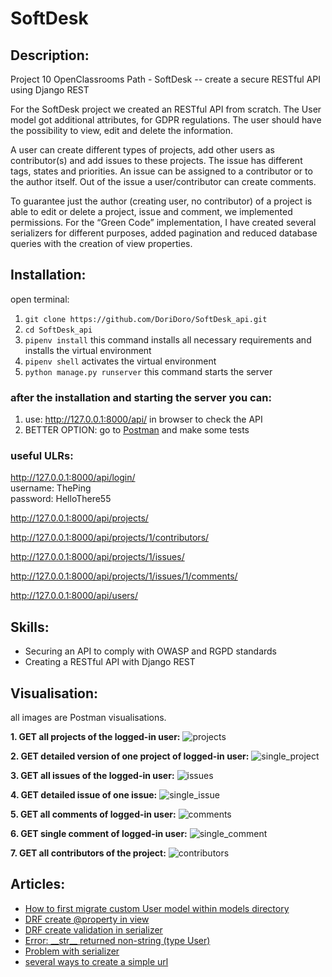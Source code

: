 # SoftDesk
## Description:
Project 10 OpenClassrooms Path  -  SoftDesk  -- create a secure RESTful API using Django REST

For the SoftDesk project we created an RESTful API from scratch. The User model got additional 
attributes, for GDPR regulations. The user should have the possibility to view, edit and delete 
the information. 

A user can create different types of projects, add other users as contributor(s) and add issues 
to these projects. The issue has different tags, states and priorities. An issue can be assigned 
to a contributor or to the author itself. Out of the issue a user/contributor can create comments.

To guarantee just the author (creating user, no contributor) of a project is able to edit or 
delete a project, issue and comment, we implemented permissions. For the “Green Code” implementation, 
I have created several serializers for different purposes, added pagination and reduced database 
queries with the creation of view properties. 


## Installation:
open terminal:
1. `git clone https://github.com/DoriDoro/SoftDesk_api.git`
2. `cd SoftDesk_api`
3. `pipenv install` this command installs all necessary requirements and installs the virtual environment
4. `pipenv shell` activates the virtual environment
5. `python manage.py runserver` this command starts the server

 ### after the installation and starting the server you can:
1. use: http://127.0.0.1:8000/api/ in browser to check the API 
2. BETTER OPTION: go to [Postman](https://www.postman.com/) and make some tests

 ### useful ULRs:
http://127.0.0.1:8000/api/login/ <br>
username: ThePing <br>
password: HelloThere55

http://127.0.0.1:8000/api/projects/

http://127.0.0.1:8000/api/projects/1/contributors/

http://127.0.0.1:8000/api/projects/1/issues/

http://127.0.0.1:8000/api/projects/1/issues/1/comments/

http://127.0.0.1:8000/api/users/


## Skills:
- Securing an API to comply with OWASP and RGPD standards
- Creating a RESTful API with Django REST


## Visualisation:
all images are Postman visualisations.

**1. GET all projects of the logged-in user:**
![projects](/README_images/GET_projects.png)
<br>

**2. GET detailed version of one project of logged-in user:**
![single_project](/README_images/GET_single_project.png)
<br>

**3. GET all issues of the logged-in user:**
![issues](/README_images/GET_issues.png)
<br>

**4. GET detailed issue of one issue:**
![single_issue](/README_images/GET_single_issue.png)
<br>

**5. GET all comments of logged-in user:**
![comments](/README_images/GET_comments.png)
<br>

**6. GET single comment of logged-in user:**
![single_comment](/README_images/GET_single_comment.png)
<br>

**7. GET all contributors of the project:**
![contributors](/README_images/GET_contributors.png)
<br>

## Articles:
- [How to first migrate custom User model within models directory](https://dev.to/doridoro/how-to-first-migrate-custom-user-model-within-models-directory-1bdl)
- [DRF create @property in view](https://dev.to/doridoro/drf-create-property-decorator-in-view-and-use-property-in-serializer-okm)
- [DRF create validation in serializer](https://dev.to/doridoro/drf-create-validation-in-serializer-421i)
- [Error: \_\_str\_\_ returned non-string (type User)](https://dev.to/doridoro/error-str-returned-non-string-type-user-344n)
- [Problem with serializer](https://dev.to/doridoro/what-problems-can-happen-with-different-serializer-in-drf-5e7m)
- [several ways to create a simple url](https://dev.to/doridoro/several-ways-to-create-a-simple-url-2fhh)